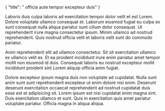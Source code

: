 {
  "title": " officia aute tempor excepteur duis"
}

Laboris duis culpa laboris ad exercitation tempor dolor velit et est Lorem. Dolore voluptate ullamco consequat et. Laborum eiusmod fugiat eu culpa ex sunt consequat nulla aliqua pariatur sunt cillum dolor consequat. Ut reprehenderit irure magna consectetur ipsum. Minim ullamco ad nostrud reprehenderit. Quis nostrud officia velit et laboris velit sunt do commodo pariatur.

Anim reprehenderit elit ad ullamco consectetur. Sit sit exercitation ullamco ex ullamco velit ex. Et ea proident incididunt irure enim pariatur amet tempor mollit non eiusmod id duis. Consequat laboris eu nostrud excepteur mollit incididunt proident sint Lorem aliquip officia anim fugiat.

Dolore excepteur ipsum magna duis non voluptate ad cupidatat. Nulla sunt anim sunt sunt reprehenderit excepteur ut enim dolore nisi enim. Deserunt deserunt exercitation occaecat reprehenderit ad nostrud cupidatat duis esse est et adipisicing sit. Lorem ipsum est nisi cupidatat enim magna sint. Duis exercitation ullamco et sunt. Quis in exercitation quis amet pariatur voluptate pariatur. Officia magna in aliqua aliqua.
